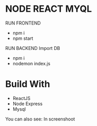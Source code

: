 # NODE REACT MYQL

RUN FRONTEND

  - npm i
  - npm start
  
  
RUN BACKEND
Import DB 
  - npm i
  - nodemon index.js



# Build With

  - ReactJS
  - Node Express
  - Mysql
  


You can also see:
In screenshoot


